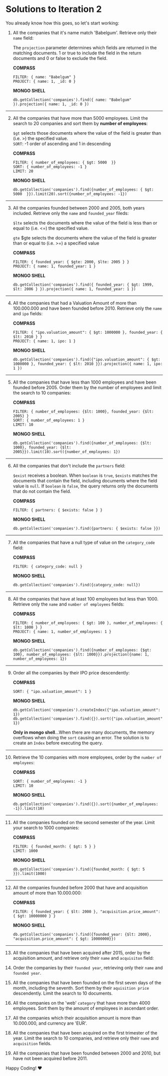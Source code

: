 # Solutions to Iteration 2

You already know how this goes, so let's start working:

1. All the companies that it's name match 'Babelgum'. Retrieve only their `name` field:

    The ```projection``` parameter determines which fields are returned in the matching documents. 1 or true to include the field in the return documents and 0 or false to exclude the field.

    **COMPASS**

    ```COMPASS
    FILTER: { name: "Babelgum" }
    PROJECT: { name: 1, _id: 0 }
    ```

    **MONGO SHELL**

    ```MONGO SHELL
    db.getCollection('companies').find({ name: "Babelgum" }).projection({ name: 1, _id: 0 })
    ```

___

2. All the companies that have more than 5000 employees. Limit the search to 20 companies and sort them by  **number of employees**:

    `$gt`  selects those documents where the value of the field is greater than (i.e. >) the specified value.  
    `SORT`: -1 order of ascending and 1 in descending

    **COMPASS**

    ```COMPASS
    FILTER: { number_of_employees: { $gt: 5000  }}
    SORT: { number_of_employees: -1 }
    LIMIT: 20
    ```

    **MONGO SHELL**

    ```MONGO SHELL
    db.getCollection('companies').find({number_of_employees: { $gt: 5000  }}).limit(20).sort({number_of_employees: -1})
    ```
___

3. All the companies founded between 2000 and 2005, both years included. Retrieve only the `name` and `founded_year` fileds:

    `$lte` selects the documents where the value of the field is less than or equal to (i.e. <=) the specified value.

    `gte` $gte selects the documents where the value of the field is greater than or equal to (i.e. >=) a specified value

    **COMPASS**

    ```COMPASS
    FILTER: { founded_year: { $gte: 2000, $lte: 2005 } }
    PROJECT: { name: 1, founded_year: 1 }
    ```

    **MONGO SHELL**

    ```MONGO SHELL
    db.getCollection('companies').find({ founded_year: { $gt: 1999, $lt: 2006 } }).projection({ name: 1, founded_year: 1 })
    ```
___
4. All the companies that had a Valuation Amount of more than 100.000.000 and have been founded before 2010. Retrieve only the `name` and `ipo` fields:

    **COMPASS**

    ```COMPASS
    FILTER: { "ipo.valuation_amount": { $gt: 1000000 }, founded_year: { $lt: 2010 } }
    PROJECT: { name: 1, ipo: 1 }
    ```

    **MONGO SHELL**

    ```MONGO SHELL
    db.getCollection('companies').find({"ipo.valuation_amount": { $gt: 1000000 }, founded_year: { $lt: 2010 }}).projection({ name: 1, ipo: 1 })
    ```
___

5. All the companies that have less than 1000 employees and have been founded before 2005. Order them by the number of employees and limit the search to 10 companies:

    **COMPASS**

    ```COMPASS
    FILTER: { number_of_employees: {$lt: 1000}, founded_year: {$lt: 2005} }
    SORT: { number_of_employees: 1 }
    LIMIT: 10
    ```

    **MONGO SHELL**

    ```MONGO SHELL
    db.getCollection('companies').find({number_of_employees: {$lt: 1000}, founded_year: {$lt: 2005}}).limit(10).sort({number_of_employees: 1})
    ```
___

6. All the companies that don't include the `partners` field:

    `$exist` receives a boolean. When `boolean` is `true`, `$exists` matches the documents that contain the field, including documents where the field value is `null`. If `boolean` is `false`, the query returns only the documents that do not contain the field.

    **COMPASS**

    ```COMPASS
    FILTER: { partners: { $exists: false } }
    ```

    **MONGO SHELL**

    ```MONGO SHELL
    db.getCollection('companies').find({partners: { $exists: false }})
    ```
___

7. All the companies that have a null type of value on the `category_code` field:

    **COMPASS**

    ```COMPASS
    FILTER: { category_code: null }
    ```

    **MONGO SHELL**

    ```MONGO SHELL
    db.getCollection('companies').find({category_code: null})
    ```
___

8. All the companies that have at least 100 employees but less than 1000. Retrieve only the `name` and `number of employees` fields:

    **COMPASS**

    ```COMPASS
    FILTER: { number_of_employees: { $gt: 100 }, number_of_employees: { $lt: 1000 } }
    PROJECT: { name: 1, number_of_employees: 1 }
    ```

    **MONGO SHELL**

    ```MONGO SHELL
    db.getCollection('companies').find({number_of_employees: {$gt: 100}, number_of_employees: {$lt: 1000}}).projection({name: 1, number_of_employees: 1})
    ```
___

9. Order all the companies by their IPO price descendently:

    **COMPASS**

    ```COMPASS
    SORT: { "ipo.valuation_amount": 1 }
    ```

    **MONGO SHELL**

    ```MONGO SHELL
    db.getCollection('companies').createIndex({"ipo.valuation_amount": 1})
    db.getCollection('companies').find({}).sort({"ipo.valuation_amount": 1})
    ```

    **Only in mongo shell**...When there are many documents, the memory overflows when doing the `sort` causing an error. The solution is to create an `Index` before executing the query.
___

10. Retrieve the 10 companies with more employees, order by the `number of employees`:

    **COMPASS**

    ```COMPASS
    SORT: { number_of_employees: -1 }
    LIMIT: 10
    ```

    **MONGO SHELL**

    ```MONGO SHELL
    db.getCollection('companies').find({}).sort({number_of_employees: -1}).limit(10)
    ```
___

11. All the companies founded on the second semester of the year. Limit your search to 1000 companies:

    **COMPASS**

    ```COMPASS
    FILTER: { founded_month: { $gt: 5 } }
    LIMIT: 1000
    ```

    **MONGO SHELL**

    ```MONGO SHELL
    db.getCollection('companies').find({founded_month: { $gt: 5 }}).limit(1000)
    ```
___

12. All the companies founded before 2000 that have and acquisition amount of more than 10.000.000:

    **COMPASS**

    ```COMPASS
    FILTER: { founded_year: { $lt: 2000 }, "acquisition.price_amount": { $gt: 10000000 } }
    ```

    **MONGO SHELL**

    ```MONGO SHELL
    db.getCollection('companies').find({founded_year: {$lt: 2000}, "acquisition.price_amount": { $gt: 10000000}})
    ```
___

13. All the companies that have been acquired after 2015, order by the acquisition amount, and retrieve only their `name` and `acquisiton` field:


14. Order the companies by their `founded year`, retrieving only their `name` and `founded year`.
15. All the companies that have been founded on the first seven days of the month, including the seventh. Sort them by their `aquisition price` descendently. Limit the search to 10 documents.
16. All the companies on the 'web' `category` that have more than 4000 employees. Sort them by the amount of employees in ascendant order.
17. All the companies which their acquisition amount is more than 10.000.000, and currency are 'EUR'.
18. All the companies that have been acquired on the first trimester of the year. Limit the search to 10 companies, and retrieve only their `name` and `acquisition` fields.
19. All the companies that have been founded between 2000 and 2010, but have not been acquired before 2011.


Happy Coding! :heart:
